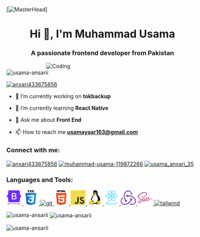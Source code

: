 [![MasterHead](https://miro.medium.com/v2/resize:fit:900/1*b29pJKZqp6Jxb3rd9QlJiw.png)]
<h1 align="center">Hi 👋, I'm Muhammad Usama</h1>
<h3 align="center">A passionate frontend developer from Pakistan</h3>
<img align="right" width="400" src="https://cdn.dribbble.com/users/1162077/screenshots/3848914/programmer.gif" alt = "Coding"/>

<p align="left"> <img src="https://komarev.com/ghpvc/?username=usama-ansarii&label=Profile%20views&color=0e75b6&style=flat" alt="usama-ansarii" /> </p>

<p align="left"> <a href="https://twitter.com/anxari433675856" target="blank"><img src="https://img.shields.io/twitter/follow/anxari433675856?logo=twitter&style=for-the-badge" alt="anxari433675856" /></a> </p>

- 🔭 I’m currently working on **tokbackup**

- 🌱 I’m currently learning **React Native**

- 💬 Ask me about **Front End**

- 📫 How to reach me **usamayaar163@gmail.com**

<h3 align="left">Connect with me:</h3>
<p align="left">
<a href="https://twitter.com/anxari433675856" target="blank"><img align="center" src="https://raw.githubusercontent.com/rahuldkjain/github-profile-readme-generator/master/src/images/icons/Social/twitter.svg" alt="anxari433675856" height="30" width="40" /></a>
<a href="https://linkedin.com/in/muhammad-usama-119872266" target="blank"><img align="center" src="https://raw.githubusercontent.com/rahuldkjain/github-profile-readme-generator/master/src/images/icons/Social/linked-in-alt.svg" alt="muhammad-usama-119872266" height="30" width="40" /></a>
<a href="https://instagram.com/usama_anxari_35" target="blank"><img align="center" src="https://raw.githubusercontent.com/rahuldkjain/github-profile-readme-generator/master/src/images/icons/Social/instagram.svg" alt="usama_anxari_35" height="30" width="40" /></a>
</p>

<h3 align="left">Languages and Tools:</h3>
<p align="left"> <a href="https://getbootstrap.com" target="_blank" rel="noreferrer"> <img src="https://raw.githubusercontent.com/devicons/devicon/master/icons/bootstrap/bootstrap-plain-wordmark.svg" alt="bootstrap" width="40" height="40"/> </a> <a href="https://www.w3schools.com/css/" target="_blank" rel="noreferrer"> <img src="https://raw.githubusercontent.com/devicons/devicon/master/icons/css3/css3-original-wordmark.svg" alt="css3" width="40" height="40"/> </a> <a href="https://git-scm.com/" target="_blank" rel="noreferrer"> <img src="https://www.vectorlogo.zone/logos/git-scm/git-scm-icon.svg" alt="git" width="40" height="40"/> </a> <a href="https://www.w3.org/html/" target="_blank" rel="noreferrer"> <img src="https://raw.githubusercontent.com/devicons/devicon/master/icons/html5/html5-original-wordmark.svg" alt="html5" width="40" height="40"/> </a> <a href="https://developer.mozilla.org/en-US/docs/Web/JavaScript" target="_blank" rel="noreferrer"> <img src="https://raw.githubusercontent.com/devicons/devicon/master/icons/javascript/javascript-original.svg" alt="javascript" width="40" height="40"/> </a> <a href="https://www.linux.org/" target="_blank" rel="noreferrer"> <img src="https://raw.githubusercontent.com/devicons/devicon/master/icons/linux/linux-original.svg" alt="linux" width="40" height="40"/> </a> <a href="https://reactjs.org/" target="_blank" rel="noreferrer"> <img src="https://raw.githubusercontent.com/devicons/devicon/master/icons/react/react-original-wordmark.svg" alt="react" width="40" height="40"/> </a> <a href="https://redux.js.org" target="_blank" rel="noreferrer"> <img src="https://raw.githubusercontent.com/devicons/devicon/master/icons/redux/redux-original.svg" alt="redux" width="40" height="40"/> </a> <a href="https://sass-lang.com" target="_blank" rel="noreferrer"> <img src="https://raw.githubusercontent.com/devicons/devicon/master/icons/sass/sass-original.svg" alt="sass" width="40" height="40"/> </a> <a href="https://tailwindcss.com/" target="_blank" rel="noreferrer"> <img src="https://www.vectorlogo.zone/logos/tailwindcss/tailwindcss-icon.svg" alt="tailwind" width="40" height="40"/> </a> </p>

<p><img align="left" src="https://github-readme-stats.vercel.app/api/top-langs?username=usama-ansarii&show_icons=true&locale=en&layout=compact" alt="usama-ansarii" /></p>

<p>&nbsp;<img align="center" src="https://github-readme-stats.vercel.app/api?username=usama-ansarii&show_icons=true&locale=en" alt="usama-ansarii" /></p>

<p><img align="center" src="https://github-readme-streak-stats.herokuapp.com/?user=usama-ansarii&" alt="usama-ansarii" /></p>
